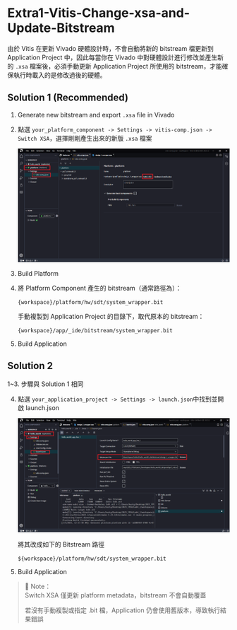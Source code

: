 # Extra1-Vitis-Change-xsa-and-Update-Bitstream

由於 Vitis 在更新 Vivado 硬體設計時，不會自動將新的 bitstream 檔更新到 Application Project 中，因此每當你在 Vivado 中對硬體設計進行修改並產生新的 `.xsa` 檔案後，必須手動更新 Application Project 所使用的 bitstream，才能確保執行時載入的是修改過後的硬體。

## Solution 1 (Recommended)

1.  Generate new bitstream and export `.xsa` file in Vivado

2.  點選 `your_platform_component -> Settings -> vitis-comp.json -> Switch XSA`，選擇剛剛產生出來的新版 `.xsa` 檔案  

    ![Change_xsa](./png/Change_xsa.png)

3.  Build Platform

4.  將 Platform Component 產生的 bitstream（通常路徑為）：
    ```
    {workspace}/platform/hw/sdt/system_wrapper.bit
    ```
    手動複製到 Application Project 的目錄下，取代原本的 bitstream：
    ```
    {workspace}/app/_ide/bitstream/system_wrapper.bit
    ```  
    
5.  Build Application

## Solution 2

1~3. 步驟與 Solution 1 相同

4.  點選 `your_application_project -> Settings -> launch.json`中找到並開啟 launch.json

    ![Change_bit](./png/Change_bit.png)  

    將其改成如下的 Bitstream 路徑

    ```
    ${workspace}/platform/hw/sdt/system_wrapper.bit
    ```
5.  Build Application

>📌 Note：  
>Switch XSA 僅更新 platform metadata，bitstream 不會自動覆蓋
>
>若沒有手動複製或指定 .bit 檔，Application 仍會使用舊版本，導致執行結果錯誤
